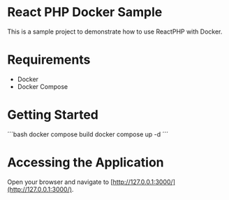 # React PHP Docker Sample

This is a sample project to demonstrate how to use ReactPHP with Docker.

# Requirements

- Docker
- Docker Compose

# Getting Started

´´´bash
docker compose build
docker compose up -d
´´´

# Accessing the Application
Open your browser and navigate to [http://127.0.0.1:3000/](http://127.0.0.1:3000/).


